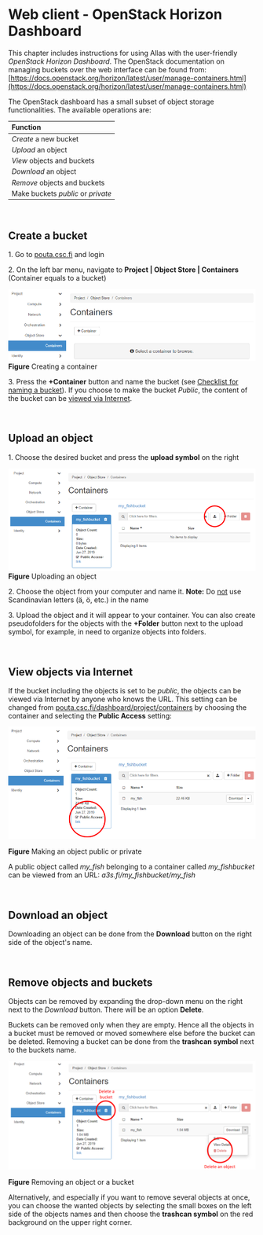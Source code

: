 
# Web client - OpenStack Horizon Dashboard

This chapter includes instructions for using Allas with the user-friendly _OpenStack Horizon Dashboard_. The OpenStack documentation on managing buckets over the web interface can be found from: [https://docs.openstack.org/horizon/latest/user/manage-containers.html](https://docs.openstack.org/horizon/latest/user/manage-containers.html)

The OpenStack dashboard has a small subset of object storage functionalities. The available operations are:

| Function |
| :--- |
| _Create_ a new bucket |
| _Upload_ an object |
| _View_ objects and buckets |
| _Download_ an object |
| _Remove_ objects and buckets |
| Make buckets _public_ or _private_ |

&nbsp;


## Create a bucket

1\. Go to [pouta.csc.fi](https://pouta.csc.fi/) and login

2\. On the left bar menu, navigate to **Project | Object Store | Containers**  
(Container equals to a bucket)  

!["Creating a container"](img/allas_screenshot_create_container.png)  
**Figure** Creating a container

3\. Press the **+Container** button and name the bucket (see [Checklist for naming a bucket](../introduction.md#naming-buckets)). If you choose to make the bucket *Public*, the content of the bucket can be [viewed via Internet](#view-objects-via-internet).
 
&nbsp;


## Upload an object

1\. Choose the desired bucket and press the **upload symbol** on the right

!["Upload object"](img/Allas_screenshot_upload.png)  
**Figure** Uploading an object

2\. Choose the object from your computer and name it. **Note:** Do <u>not</u> use Scandinavian letters (&auml;, &ouml;, etc.) in the name  

3\. Upload the object and it will appear to your container. You can also create pseudofolders for the objects with the **+Folder** button next to the upload symbol, for example, in need to organize objects into folders.
 
&nbsp;


## View objects via Internet

If the bucket including the objects is set to be _public_, the objects can be viewed via Internet by anyone who knows the URL. This setting can be changed from [pouta.csc.fi/dashboard/project/containers](https://pouta.csc.fi/dashboard/project/containers/) by choosing the container and selecting the **Public Access** setting:

!["Making object public or private"](img/Allas_screenshot_public.png)

**Figure** Making an object public or private

A public object called _my_fish_ belonging to a container called _my_fishbucket_ can be viewed from an URL: _a3s.fi/my_fishbucket/my_fish_

&nbsp;


## Download an object

Downloading an object can be done from the **Download** button on the right side of the object's name.

&nbsp;


## Remove objects and buckets

Objects can be removed by expanding the drop-down menu on the right next to the _Download_ button. There will be an option **Delete**.

Buckets can be removed only when they are empty. Hence all the objects in a bucket must be removed or moved somewhere else before the bucket can be deleted. Removing a bucket can be done from the **trashcan symbol** next to the buckets name. 

!["Removing object or container"](img/Allas_screenshot_delete.png)

**Figure** Removing an object or a bucket

Alternatively, and especially if you want to remove several objects at once, you can choose the wanted objects by selecting the small boxes on the left side of the objects names and then choose the **trashcan symbol** on the red background on the upper right corner.
  
